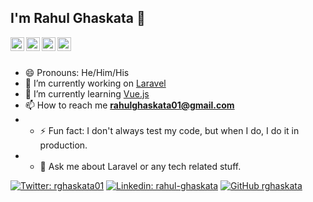 ## I'm Rahul Ghaskata 👋

<a href="https://www.linkedin.com/in/rahul-ghaskata">
  <img align="left" alt="RG's Linkdein" width="22px" src="https://cdn.jsdelivr.net/npm/simple-icons@v3/icons/linkedin.svg" />
</a>
<a href="https://twitter.com/rghaskata01">
  <img align="left" alt="RG's Twitter" width="22px" src="https://cdn.jsdelivr.net/npm/simple-icons@v3/icons/twitter.svg" />
</a>
<a href="https://instagram.com/rahulll.01">
  <img align="left" alt="RG's Insta" width="22px" src="https://cdn.jsdelivr.net/npm/simple-icons@v3/icons/instagram.svg" />
</a>
<a href="https://github.com/rghaskata">
  <img align="left" alt="RG's Github" width="22px" src="https://cdn.jsdelivr.net/npm/simple-icons@v3/icons/github.svg" />
</a>
<br/>
<br/>

- 😄 Pronouns: He/Him/His
- 🔭 I’m currently working on [Laravel](http://laravel.com)
- 🌱 I’m currently learning [Vue.js](https://vuejs.org/)
- 📫 How to reach me **rahulghaskata01@gmail.com**
- - ⚡ Fun fact: I don't always test my code, but when I do, I do it in production.
- - 💬 Ask me about Laravel or any tech related stuff.

[![Twitter: rghaskata01](https://img.shields.io/twitter/follow/rghaskata01?style=social)](https://twitter.com/rghaskata01)
[![Linkedin: rahul-ghaskata](https://img.shields.io/badge/rahul-ghaskata-blue?style=flat-square&logo=Linkedin&logoColor=white&link=https://www.linkedin.com/in/rahul-ghaskata/)](https://www.linkedin.com/in/rahul-ghaskata/)
[![GitHub rghaskata](https://img.shields.io/github/followers/rghaskata?label=follow&style=social)](https://github.com/rghaskata)

